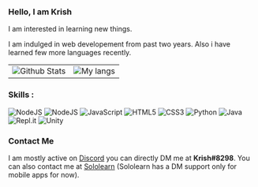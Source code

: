 ### Hello, I am Krish

I am interested in learning new things.

I am indulged in web developement from past two years. Also i have learned few more languages recently.

<table>
<td align="center" style="padding=0;width=50%;">
<img align="center" style="padding=0;" src="https://github-readme-stats.codestackr.vercel.app/api?username=krishagarwal2811&show_icons=true&theme=radical&hide=issues&hide_border=true" alt="Github Stats"/>
</td>
<td align="center" style="padding=0;width=50%;"td>
<img align="center" style="padding=0;" src="https://github-readme-stats.vercel.app/api/top-langs/?username=KrishAgarwal2811" alt="My langs"/>
</td>
</table>

### Skills :

<img alt="NodeJS" src="https://img.shields.io/badge/node.js%20-%2343853D.svg?&style=for-the-badge&logo=node.js&logoColor=white"/>

<img alt="NodeJS" src="https://img.shields.io/badge/discord.js%20-4477B8.svg?&style=for-the-badge&logo=javascript&logoColor=%23F7DF1E"/>

<img alt="JavaScript" src="https://img.shields.io/badge/javascript%20-%23323330.svg?&style=for-the-badge&logo=javascript&logoColor=%23F7DF1E"/>

<img alt="HTML5" src="https://img.shields.io/badge/html5%20-%23E34F26.svg?&style=for-the-badge&logo=html5&logoColor=white"/>

<img alt="CSS3" src="https://img.shields.io/badge/css3%20-%231572B6.svg?&style=for-the-badge&logo=css3&logoColor=white"/>

<img alt="Python" src="https://img.shields.io/badge/python%20-%2314354C.svg?&style=for-the-badge&logo=python&logoColor=white"/>

<img alt="Java" src="https://img.shields.io/badge/java-%23ED8B00.svg?&style=for-the-badge&logo=java&logoColor=white"/>

<img alt="Repl.it" src="https://img.shields.io/badge/Repl.it%20-%230D101E.svg?&style=for-the-badge&logo=Repl.it&logoColor=white"/>

<img alt="Unity" src="https://img.shields.io/badge/unity%20-%23000000.svg?&style=for-the-badge&logo=unity&logoColor=white"/>

### Contact Me

I am mostly active on <a href="https://discord.com/users/701008374883418113/">Discord</a> you can directly DM me at <b>Krish#8298</b>. You can also contact me at <a href="https://www.sololearn.com/Profile/14466758">Sololearn</a> (Sololearn has a DM support only for mobile apps for now).

